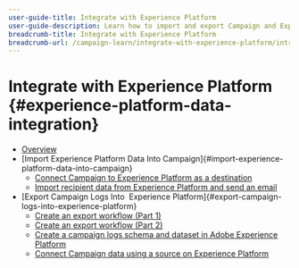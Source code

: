 ```yaml
---
user-guide-title: Integrate with Experience Platform
user-guide-description: Learn how to import and export Campaign and Experience Cloud data, allowing for the communication between the two solutions.
breadcrumb-title: Integrate with Experience Platform
breadcrumb-url: /campaign-learn/integrate-with-experience-platform/introduction.html
---
```


# Integrate with Experience Platform {#experience-platform-data-integration}

+ [Overview](/help/tutorial-integrate-with-experience-platform/overview.md)
+ [Import Experience Platform Data Into Campaign]{#import-experience-platform-data-into-campaign}
  + [Connect Campaign to Experience Platform as a destination](/help/tutorial-integrate-with-experience-platform/connect-campaign-to-experience-platform-as-destination.md)
  + [Import recipient data from Experience Platform and send an email](/help/tutorial-integrate-with-experience-platform/import-recipient-data-from-platform.md)
+ [Export Campaign Logs Into  Experience Platform]{#export-campaign-logs-into-experience-platform}
  + [Create an export workflow (Part 1)](/help/tutorial-integrate-with-experience-platform/workflow-to-find-last-modified-date.md)
  + [Create an export workflow (Part 2)](/help/tutorial-integrate-with-experience-platform/extract-format-save-data-to-external-account.md)
  + [Create a campaign logs schema and dataset in Adobe Experience Platform](/help/tutorial-integrate-with-experience-platform/create-a-campaign-logs-schema-and-dataset-in-experience-platform.md)
  + [Connect Campaign data using a source on Experience Platform](/help/tutorial-integrate-with-experience-platform/connect-campaign-data-using-s3-as-source-on-platform.md)
